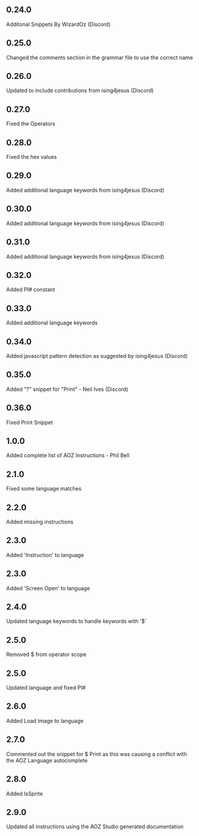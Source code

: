## 0.24.0
Additonal Snippets By WizardOz (Discord)
## 0.25.0
Changed the comments section in the grammar file to use the correct name
## 0.26.0
Updated to include contributions from ising4jesus (Discord)
## 0.27.0
Fixed the Operators
## 0.28.0
Fixed the hex values
## 0.29.0
Added additional language keywords from ising4jesus (Discord)
## 0.30.0
Added additional language keywords from ising4jesus (Discord)
## 0.31.0
Added additional language keywords from ising4jesus (Discord)
## 0.32.0
Added PI# constant
## 0.33.0
Added additional language keywords
## 0.34.0
Added javascript pattern detection as suggested by ising4jesus (Discord)
## 0.35.0
Added "?" snippet for "Print" - Neil Ives (Discord)
## 0.36.0
Fixed Print Snippet
## 1.0.0
Added complete list of AOZ Instructions - Phil Bell
## 2.1.0
Fixed some language matches
## 2.2.0
Added missing instructions
## 2.3.0
Added 'Instruction' to language
## 2.3.0
Added 'Screen Open' to language
## 2.4.0
Updated language keywords to handle keywords with '$'
## 2.5.0
Removed $ from operator scope
## 2.5.0
Updated language and fixed PI#
## 2.6.0
Added Load Image to language
## 2.7.0
Commented out the snippet for $ Print as this was causing a conflict with the AOZ Language autocomplete
## 2.8.0
Added IsSprite
## 2.9.0
Updated all instructions using the AOZ Studio generated documentation
